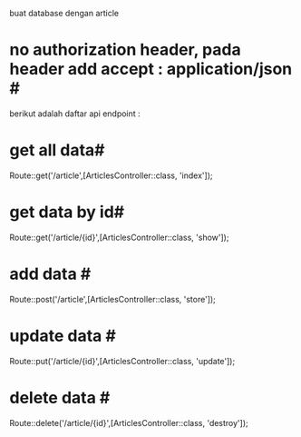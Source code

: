 buat database dengan article
# no authorization header, pada header add accept : application/json # </br>
berikut adalah daftar api endpoint :
# get all data#
Route::get('/article',[ArticlesController::class, 'index']);</br>
# get data by id# </br>
Route::get('/article/{id}',[ArticlesController::class, 'show']);</br>
# add data # </br>
Route::post('/article',[ArticlesController::class, 'store']);</br>
# update data # </br>
Route::put('/article/{id}',[ArticlesController::class, 'update']);</br>
# delete data # </br>
Route::delete('/article/{id}',[ArticlesController::class, 'destroy']);</br>
